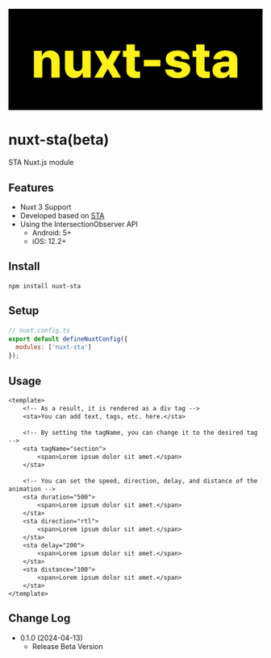 ![nuxt-sta](logo.svg)

# **nuxt-sta(beta)**
STA Nuxt.js module

## **Features**
* Nuxt 3 Support
* Developed based on [STA](https://github.com/FE-jw/STA)
* Using the IntersectionObserver API
	* Android: 5+
	* iOS: 12.2+

## **Install**
```
npm install nuxt-sta
```

## **Setup**
```js
// nuxt.config.ts
export default defineNuxtConfig({
  modules: ['nuxt-sta']
});
```

## **Usage**
```vue
<template>
	<!-- As a result, it is rendered as a div tag -->
	<sta>You can add text, tags, etc. here.</sta>

	<!-- By setting the tagName, you can change it to the desired tag -->
	<sta tagName="section">
		<span>Lorem ipsum dolor sit amet.</span>
	</sta>

	<!-- You can set the speed, direction, delay, and distance of the animation -->
	<sta duration="500">
		<span>Lorem ipsum dolor sit amet.</span>
	</sta>
	<sta direction="rtl">
		<span>Lorem ipsum dolor sit amet.</span>
	</sta>
	<sta delay="200">
		<span>Lorem ipsum dolor sit amet.</span>
	</sta>
	<sta distance="100">
		<span>Lorem ipsum dolor sit amet.</span>
	</sta>
</template>
```

## **Change Log**
* 0.1.0 (2024-04-13)
	* Release Beta Version